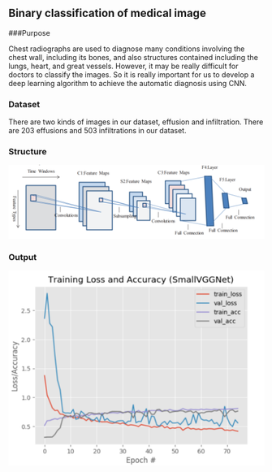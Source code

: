 ## Binary classification of medical image

###Purpose

Chest radiographs are used to diagnose many conditions involving the chest wall, including its bones, and also structures contained including the lungs, heart, and great vessels. However, it may be really difficult for doctors to classify the images. So it is really important for us to develop a deep learning algorithm to achieve the automatic diagnosis using CNN.

### Dataset

There are two kinds of images in our dataset, effusion and infiltration. There are 203 effusions and 503 infiltrations in our dataset.

### Structure

![image-20200117133421155](../pictures/image-20200117133421155.png)

### Output

<img src="../pictures/image-20200117134303712.png" alt="image-20200117134303712" style="zoom:50%;" />